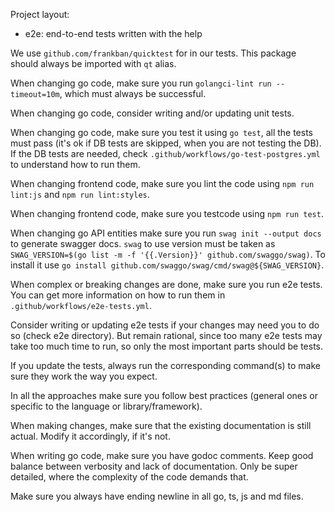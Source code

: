 Project layout:
  * e2e: end-to-end tests written with the help

We use `github.com/frankban/quicktest` for in our tests. This package should always be imported with `qt` alias.

When changing go code, make sure you run `golangci-lint run --timeout=10m`, which must always be successful.

When changing go code, consider writing and/or updating unit tests.

When changing go code, make sure you test it using `go test`, all the tests must pass (it's ok if DB tests are skipped, when you are not testing the DB). If the DB tests are needed, check `.github/workflows/go-test-postgres.yml` to understand how to run them.

When changing frontend code, make sure you lint the code using `npm run lint:js` and `npm run lint:styles`.

When changing frontend code, make sure you testcode using `npm run test`.

When changing go API entities make sure you run `swag init --output docs` to generate swagger docs. `swag` to use version must be taken as `SWAG_VERSION=$(go list -m -f '{{.Version}}' github.com/swaggo/swag)`. To install it use `go install github.com/swaggo/swag/cmd/swag@${SWAG_VERSION}`.

When complex or breaking changes are done, make sure you run e2e tests. You can get more information on how to run them in `.github/workflows/e2e-tests.yml`.

Consider writing or updating e2e tests if your changes may need you to do so (check e2e directory). But remain rational, since too many e2e tests may take too much time to run, so only the most important parts should be tests.

If you update the tests, always run the corresponding command(s) to make sure they work the way you expect.

In all the approaches make sure you follow best practices (general ones or specific to the language or library/framework).

When making changes, make sure that the existing documentation is still actual. Modify it accordingly, if it's not.

When writing go code, make sure you have godoc comments. Keep good balance between verbosity and lack of documentation. Only be super detailed, where the complexity of the code demands that.

Make sure you always have ending newline in all go, ts, js and md files.

